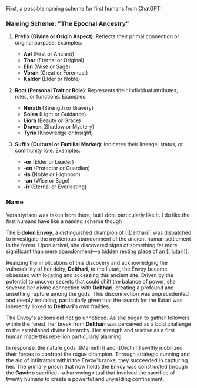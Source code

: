 First, a possible naming scheme for first humans from ChatGPT: 
### Naming Scheme: **"The Epochal Ancestry"**

1. **Prefix (Divine or Origin Aspect)**: Reflects their primal connection or original purpose. Examples:
    
    - **Ael** (First or Ancient)
    - **Thar** (Eternal or Original)
    - **Elin** (Wise or Sage)
    - **Voran** (Great or Foremost)
    - **Kaldor** (Elder or Noble)
2. **Root (Personal Trait or Role)**: Represents their individual attributes, roles, or functions. Examples:
    
    - **Nerath** (Strength or Bravery)
    - **Solan** (Light or Guidance)
    - **Liora** (Beauty or Grace)
    - **Draven** (Shadow or Mystery)
    - **Tyris** (Knowledge or Insight)
3. **Suffix (Cultural or Familial Marker)**: Indicates their lineage, status, or community role. Examples:
    
    - **-or** (Elder or Leader)
    - **-en** (Protector or Guardian)
    - **-is** (Noble or Highborn)
    - **-an** (Wise or Sage)
    - **-ir** (Eternal or Everlasting)


### Name
Vorantyrisen was taken from there, but I dont particularly like it. I do like the first humans have like a naming scheme though


The **Eidolon Envoy**, a distinguished champion of [[Delthari]] was dispatched to investigate the mysterious abandonment of the ancient human settlement in the forest. Upon arrival, she discovered signs of something far more significant than mere abandonment—a hidden resting place of an [[Ilutari]].

Realizing the implications of this discovery and acknowledging the vulnerability of her deity, **Delthari**, to the Ilutari, the Envoy became obsessed with locating and accessing this ancient site. Driven by the potential to uncover secrets that could shift the balance of power, she severed her divine connection with **Delthari**, creating a profound and unsettling rupture among the gods. This disconnection was unprecedented and deeply troubling, particularly given that the search for the Ilutari was inherently linked to **Delthari**'s own frailties.

The Envoy's actions did not go unnoticed. As she began to gather followers within the forest, her break from **Delthari** was perceived as a bold challenge to the established divine hierarchy. Her strength and resolve as a first human made this rebellion particularly alarming.

In response, the nature gods [[Marneth]] and [[Orothil]] swiftly mobilized their forces to confront the rogue champion. Through strategic cunning and the aid of infiltrators within the Envoy's ranks, they succeeded in capturing her. The primary prison that now holds the Envoy was constructed through the **Gavdno** sacrifice—a harrowing ritual that involved the sacrifice of twenty humans to create a powerful and unyielding confinement.






